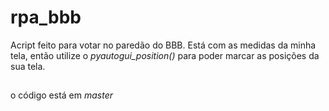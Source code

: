 # rpa_bbb

Acript feito para votar no paredão do BBB. Está com as medidas da minha tela, então utilize o *pyautogui_position()* para poder marcar as posições da sua tela.

##
o código está em *master*
